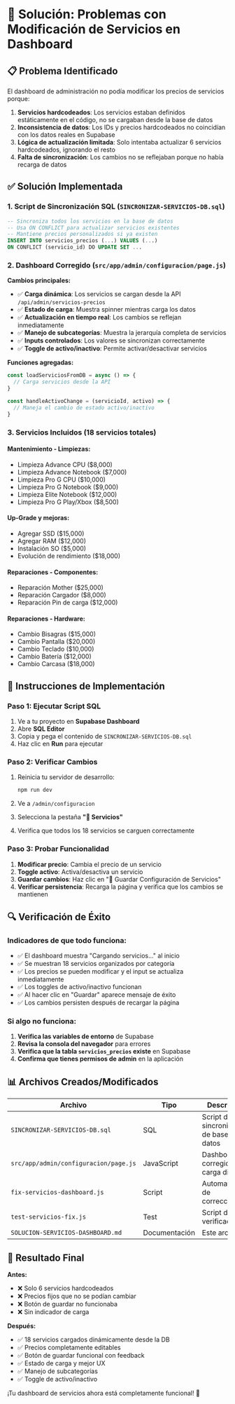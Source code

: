 # 🔧 Solución: Problemas con Modificación de Servicios en Dashboard

## 📋 **Problema Identificado**

El dashboard de administración no podía modificar los precios de servicios porque:

1. **Servicios hardcodeados**: Los servicios estaban definidos estáticamente en el código, no se cargaban desde la base de datos
2. **Inconsistencia de datos**: Los IDs y precios hardcodeados no coincidían con los datos reales en Supabase
3. **Lógica de actualización limitada**: Solo intentaba actualizar 6 servicios hardcodeados, ignorando el resto
4. **Falta de sincronización**: Los cambios no se reflejaban porque no había recarga de datos

## ✅ **Solución Implementada**

### 1. **Script de Sincronización SQL** (`SINCRONIZAR-SERVICIOS-DB.sql`)
```sql
-- Sincroniza todos los servicios en la base de datos
-- Usa ON CONFLICT para actualizar servicios existentes
-- Mantiene precios personalizados si ya existen
INSERT INTO servicios_precios (...) VALUES (...) 
ON CONFLICT (servicio_id) DO UPDATE SET ...
```

### 2. **Dashboard Corregido** (`src/app/admin/configuracion/page.js`)

**Cambios principales:**
- ✅ **Carga dinámica**: Los servicios se cargan desde la API `/api/admin/servicios-precios`
- ✅ **Estado de carga**: Muestra spinner mientras carga los datos
- ✅ **Actualización en tiempo real**: Los cambios se reflejan inmediatamente
- ✅ **Manejo de subcategorías**: Muestra la jerarquía completa de servicios
- ✅ **Inputs controlados**: Los valores se sincronizan correctamente
- ✅ **Toggle de activo/inactivo**: Permite activar/desactivar servicios

**Funciones agregadas:**
```javascript
const loadServiciosFromDB = async () => {
  // Carga servicios desde la API
}

const handleActivoChange = (servicioId, activo) => {
  // Maneja el cambio de estado activo/inactivo
}
```

### 3. **Servicios Incluidos** (18 servicios totales)

#### **Mantenimiento - Limpiezas:**
- Limpieza Advance CPU ($8,000)
- Limpieza Advance Notebook ($7,000)
- Limpieza Pro G CPU ($10,000)
- Limpieza Pro G Notebook ($9,000)
- Limpieza Elite Notebook ($12,000)
- Limpieza Pro G Play/Xbox ($8,500)

#### **Up-Grade y mejoras:**
- Agregar SSD ($15,000)
- Agregar RAM ($12,000)
- Instalación SO ($5,000)
- Evolución de rendimiento ($18,000)

#### **Reparaciones - Componentes:**
- Reparación Mother ($25,000)
- Reparación Cargador ($8,000)
- Reparación Pin de carga ($12,000)

#### **Reparaciones - Hardware:**
- Cambio Bisagras ($15,000)
- Cambio Pantalla ($20,000)
- Cambio Teclado ($10,000)
- Cambio Batería ($12,000)
- Cambio Carcasa ($18,000)

## 🚀 **Instrucciones de Implementación**

### **Paso 1: Ejecutar Script SQL**
1. Ve a tu proyecto en **Supabase Dashboard**
2. Abre **SQL Editor**
3. Copia y pega el contenido de `SINCRONIZAR-SERVICIOS-DB.sql`
4. Haz clic en **Run** para ejecutar

### **Paso 2: Verificar Cambios**
1. Reinicia tu servidor de desarrollo:
   ```bash
   npm run dev
   ```

2. Ve a `/admin/configuracion`
3. Selecciona la pestaña **"🔧 Servicios"**
4. Verifica que todos los 18 servicios se carguen correctamente

### **Paso 3: Probar Funcionalidad**
1. **Modificar precio**: Cambia el precio de un servicio
2. **Toggle activo**: Activa/desactiva un servicio
3. **Guardar cambios**: Haz clic en "💾 Guardar Configuración de Servicios"
4. **Verificar persistencia**: Recarga la página y verifica que los cambios se mantienen

## 🔍 **Verificación de Éxito**

### **Indicadores de que todo funciona:**
- ✅ El dashboard muestra "Cargando servicios..." al inicio
- ✅ Se muestran 18 servicios organizados por categoría
- ✅ Los precios se pueden modificar y el input se actualiza inmediatamente
- ✅ Los toggles de activo/inactivo funcionan
- ✅ Al hacer clic en "Guardar" aparece mensaje de éxito
- ✅ Los cambios persisten después de recargar la página

### **Si algo no funciona:**
1. **Verifica las variables de entorno** de Supabase
2. **Revisa la consola del navegador** para errores
3. **Verifica que la tabla `servicios_precios` existe** en Supabase
4. **Confirma que tienes permisos de admin** en la aplicación

## 📊 **Archivos Creados/Modificados**

| Archivo | Tipo | Descripción |
|---------|------|-------------|
| `SINCRONIZAR-SERVICIOS-DB.sql` | SQL | Script de sincronización de base de datos |
| `src/app/admin/configuracion/page.js` | JavaScript | Dashboard corregido con carga dinámica |
| `fix-servicios-dashboard.js` | Script | Automatización de correcciones |
| `test-servicios-fix.js` | Test | Script de verificación |
| `SOLUCION-SERVICIOS-DASHBOARD.md` | Documentación | Este archivo |

## 🎯 **Resultado Final**

**Antes:**
- ❌ Solo 6 servicios hardcodeados
- ❌ Precios fijos que no se podían cambiar
- ❌ Botón de guardar no funcionaba
- ❌ Sin indicador de carga

**Después:**
- ✅ 18 servicios cargados dinámicamente desde la DB
- ✅ Precios completamente editables
- ✅ Botón de guardar funcional con feedback
- ✅ Estado de carga y mejor UX
- ✅ Manejo de subcategorías
- ✅ Toggle de activo/inactivo

¡Tu dashboard de servicios ahora está completamente funcional! 🎉
